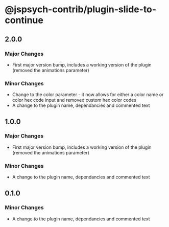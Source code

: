 # @jspsych-contrib/plugin-slide-to-continue

## 2.0.0

### Major Changes

- First major version bump, includes a working version of the plugin (removed the animations parameter)

### Minor Changes

- Change to the color parameter - it now allows for either a color name or color hex code input and removed custom hex color codes
- A change to the plugin name, dependancies and commented text

## 1.0.0

### Major Changes

- First major version bump, includes a working version of the plugin (removed the animations parameter)

### Minor Changes

- A change to the plugin name, dependancies and commented text

## 0.1.0

### Minor Changes

- A change to the plugin name, dependancies and commented text
